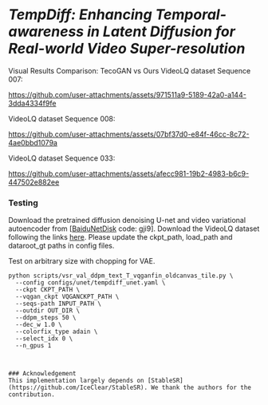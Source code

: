 # *TempDiff: Enhancing Temporal-awareness in Latent Diffusion for Real-world Video Super-resolution*
Visual Results Comparison: TecoGAN vs Ours
VideoLQ dataset Sequence 007:

https://github.com/user-attachments/assets/971511a9-5189-42a0-a144-3dda4334f9fe

VideoLQ dataset Sequence 008:

https://github.com/user-attachments/assets/07bf37d0-e84f-46cc-8c72-4ae0bbd1079a

VideoLQ dataset Sequence 033:

https://github.com/user-attachments/assets/afecc981-19b2-4983-b6c9-447502e882ee


### Testing
Download the pretrained diffusion denoising U-net and video variational autoencoder from [[BaiduNetDisk](https://pan.baidu.com/s/1MjdAMO-UE0A5BwMaqalpxQ) code: gji9]. Download the VideoLQ dataset following the links [here](https://github.com/ckkelvinchan/RealBasicVSR). Please update the ckpt_path, load_path and dataroot_gt paths in config files. 

Test on arbitrary size with chopping for VAE.
```
python scripts/vsr_val_ddpm_text_T_vqganfin_oldcanvas_tile.py \
  --config configs/unet/tempdiff_unet.yaml \
  --ckpt CKPT_PATH \
  --vqgan_ckpt VQGANCKPT_PATH \
  --seqs-path INPUT_PATH \
  --outdir OUT_DIR \
  --ddpm_steps 50 \
  --dec_w 1.0 \
  --colorfix_type adain \
  --select_idx 0 \
  --n_gpus 1
  
  

### Acknowledgement
This implementation largely depends on [StableSR](https://github.com/IceClear/StableSR). We thank the authors for the contribution.
